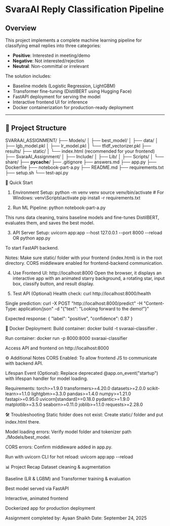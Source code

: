 # SvaraAI Reply Classification Pipeline

## Overview

This project implements a complete machine learning pipeline for classifying email replies into three categories:  
- **Positive**: Interested in meeting/demo  
- **Negative**: Not interested/rejection  
- **Neutral**: Non-committal or irrelevant  

The solution includes:  
- Baseline models (Logistic Regression, LightGBM)  
- Transformer fine-tuning (DistilBERT using Hugging Face)  
- FastAPI deployment for serving the model  
- Interactive frontend UI for inference  
- Docker containerization for production-ready deployment  

---

## 📁 Project Structure
SVARAAI_ASSIGNMENT/
├── Models/
│   ├── best_model/
│   ├── data/
│   ├── lgb_model.pkl
│   ├── lr_model.pkl
│   └── tfidf_vectorizer.pkl
├── results/
├── static/
│   └── index.html (recommended for your frontend)
├── SvaraAI_Assignment/
│   ├── Include/
│   ├── Lib/
│   ├── Scripts/
│   └── share/
├── __pycache__/
├── .gitignore
├── answers.md
├── app.py
├── Dockerfile
├── notebook-part-a.py
├── README.md
├── requirements.txt
├── setup.sh
└── test-api.py

🚀 Quick Start

1. Environment Setup:
python -m venv venv
source venv/bin/activate     # For Windows: venv\Scripts\activate
pip install -r requirements.txt

2. Run ML Pipeline:
python notebook-part-a.py

This runs data cleaning, trains baseline models and fine-tunes DistilBERT, evaluates them, and saves the best model.

3. API Server Setup:
uvicorn app:app --host 127.0.0.1 --port 8000 --reload
OR
python app.py

To start FastAPI backend.

Notes:
Make sure static/ folder with your frontend (index.html) is in the root directory.
CORS middleware enabled for frontend-backend communication.

4. Use Frontend UI:
http://localhost:8000
Open the browser, it displays an interactive app with an animated starry background, a rotating star, input box, classify button, and result display.

5. Test API (Optional)
Health check:
curl http://localhost:8000/health

Single prediction:
curl -X POST "http://localhost:8000/predict" -H "Content-Type: application/json" -d "{\"text\": \"Looking forward to the demo!\"}"

Expected response:
{
  "label": "positive",
  "confidence": 0.87
}

🐳 Docker Deployment:
Build container:
docker build -t svaraai-classifier .

Run container:
docker run -p 8000:8000 svaraai-classifier

Access API and frontend on http://localhost:8000

⚙️ Additional Notes
CORS Enabled: To allow frontend JS to communicate with backend API.

Lifespan Event (Optional): Replace deprecated @app.on_event("startup") with lifespan handler for model loading.

Requirements:
torch>=1.9.0
transformers>=4.20.0
datasets>=2.0.0
scikit-learn>=1.1.0
lightgbm>=3.3.0
pandas>=1.4.0
numpy>=1.21.0
fastapi>=0.95.0
uvicorn[standard]>=0.18.0
pydantic>=1.9.0
matplotlib>=3.5.0
seaborn>=0.11.0
joblib>=1.1.0
requests>=2.28.0

🛠 Troubleshooting
Static folder does not exist: Create static/ folder and put index.html there.

Model loading errors: Verify model folder and tokenizer path ./Models/best_model.

CORS errors: Confirm middleware added in app.py.

Run with uvicorn CLI for hot reload:
uvicorn app:app --reload

📊 Project Recap
Dataset cleaning & augmentation

Baseline (LR & LGBM) and Transformer training & evaluation

Best model served via FastAPI

Interactive, animated frontend

Dockerized app for production deployment

Assignment completed by: Ayaan Shaikh
Date: September 24, 2025



